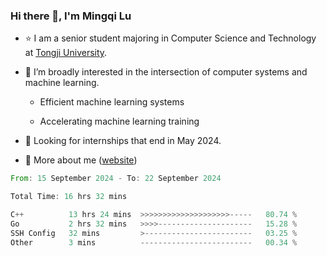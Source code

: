 ### Hi there 👋, I'm Mingqi Lu

- :star: I am a senior student majoring in Computer Science and Technology at [Tongji University](https://en.tongji.edu.cn/p/#/).

- :thinking: I’m broadly interested in the intersection of computer systems and machine learning.

  - Efficient machine learning systems

  - Accelerating machine learning training

- :seedling: Looking for internships that end in May 2024.

- 💬 More about me ([website](https://lmqqqqqq.github.io/))

<!--START_SECTION:waka-->

```rust
From: 15 September 2024 - To: 22 September 2024

Total Time: 16 hrs 32 mins

C++          13 hrs 24 mins  >>>>>>>>>>>>>>>>>>>>-----   80.74 %
Go           2 hrs 32 mins   >>>>---------------------   15.28 %
SSH Config   32 mins         >------------------------   03.25 %
Other        3 mins          -------------------------   00.34 %
```

<!--END_SECTION:waka-->

